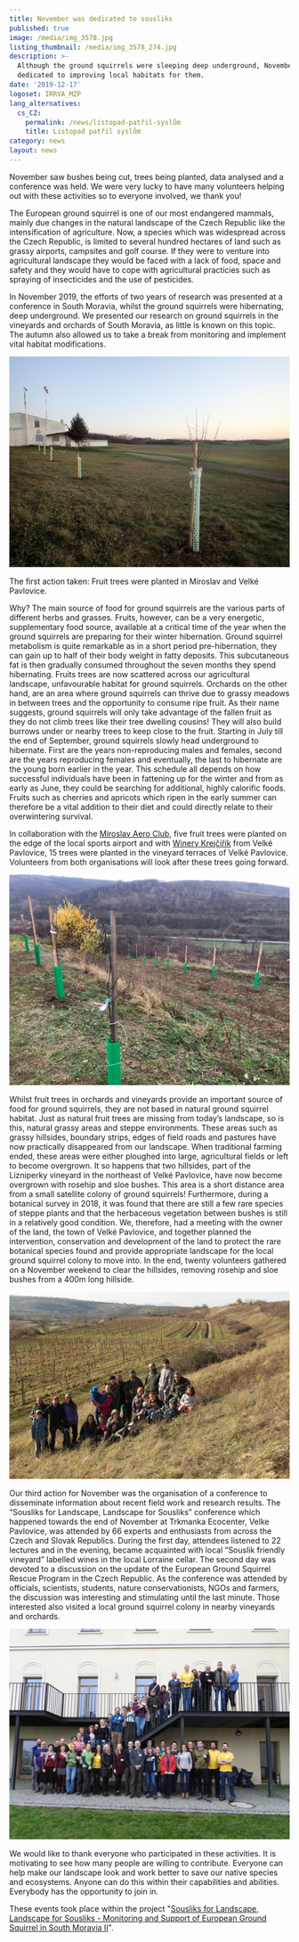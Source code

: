 ```yaml
---
title: November was dedicated to sousliks
published: true
image: /media/img_3578.jpg
listing_thumbnail: /media/img_3578_274.jpg
description: >-
  Although the ground squirrels were sleeping deep underground, November was
  dedicated to improving local habitats for them.
date: '2019-12-17'
logoset: IRRVA_MZP
lang_alternatives:
  cs_CZ:
    permalink: /news/listopad-patřil-syslům
    title: Listopad patřil syslům
category: news
layout: news
---
```

November saw bushes being cut, trees being planted, data analysed and a conference was held. We were very lucky to have many volunteers helping out with these activities so to everyone involved, we thank you!

The European ground squirrel is one of our most endangered mammals, mainly due changes in the natural landscape of the Czech Republic like the intensification of agriculture. Now, a species which was widespread across the Czech Republic, is limited to several hundred hectares of land such as grassy airports, campsites and golf course. If they were to venture into agricultural landscape they would be faced with a lack of food, space and safety and they would have to cope with agricultural practicies such as spraying of insecticides and the use of pesticides.

In November 2019, the efforts of two years of research was presented at a conference in South Moravia, whilst the ground squirrels were hibernating, deep underground. We presented our research on ground squirrels in the vineyards and orchards of South Moravia, as little is known on this topic. The autumn also allowed us to take a break from monitoring and implement vital habitat modifications.

![Ovocné stromy na letišti v Miroslavi](/media/pc100369.jpg "Ovocné stromy pro sysly na sportovním letišti v Miroslavi")

The first action taken: Fruit trees were planted in Miroslav and Velké Pavlovice. 

Why? The main source of food for ground squirrels are the various parts of different herbs and grasses. Fruits, however, can be a very energetic, supplementary food source, available at a critical time of the year when the ground squirrels are preparing for their winter hibernation. Ground squirrel metabolism is quite remarkable as in a short period pre-hibernation, they can gain up to half of their body weight in fatty deposits. This subcutaneous fat is then gradually consumed throughout the seven months they spend hibernating. Fruits trees are now scattered across our agricultural landscape, unfavourable habitat for ground squirrels. Orchards on the other hand, are an area where ground squirrels can thrive due to grassy meadows in between trees and the opportunity to consume ripe fruit. As their name suggests, ground squirrels will only take advantage of the fallen fruit as they do not climb trees like their tree dwelling cousins! They will also build burrows under or nearby trees to keep close to the fruit. Starting in July till the end of September, ground squirrels slowly head underground to hibernate. First are the years non-reproducing males and females, second are the years reproducing females and eventually, the last to hibernate are the young born earlier in the year. This schedule all depends on how successful individuals have been in fattening up for the winter and from as early as June, they could be searching for additional, highly calorific foods. Fruits such as cherries and apricots which ripen in the early summer can therefore be a vital addition to their diet and could directly relate to their overwintering survival.

In collaboration with the [Miroslav Aero Club](https://aeroklub-miroslav.webnode.cz/), five fruit trees were planted on the edge of the local sports airport and with [Winery Krejčiřík](http://www.vinarstvi-krejcirik.cz/) from Velké Pavlovice, 15 trees were planted in the vineyard terraces of Velké Pavlovice. Volunteers from both organisations will look after these trees going forward.

![Ovocné stromy ve Velkých Pavlovicích](/media/img_3579.jpg "Ovocné stromy pro sysly ve Velkých Pavlovicích")

Whilst fruit trees in orchards and vineyards provide an important source of food for ground squirrels, they are not based in natural ground squirrel habitat. Just as natural fruit trees are missing from today’s landscape, so is this, natural grassy areas and steppe environments. These areas such as grassy hillsides, boundary strips, edges of field roads and pastures have now practically disappeared from our landscape. When traditional farming ended, these areas were either ploughed into large, agricultural fields or left to become overgrown. It so happens that two hillsides, part of the Lizniperky vineyard in the northeast of Velké Pavlovice, have now become overgrown with rosehip and sloe bushes. This area is a short distance area from a small satellite colony of ground squirrels! Furthermore, during a botanical survey in 2018, it was found that there are still a few rare species of steppe plants and that the herbaceous vegetation between bushes is still in a relatively good condition. We, therefore, had a meeting with the owner of the land, the town of Velké Pavlovice, and together planned the intervention, conservation and development of the land to protect the rare botanical species found and provide appropriate landscape for the local ground squirrel colony to move into. In the end, twenty volunteers gathered on a November weekend to clear the hillsides, removing rosehip and sloe bushes from a 400m long hillside.

![Pracovní tým na stráni](/media/img_3704.jpg "Pracovní tým na prosekané stráni, Velké Pavlovice")

Our third action for November was the organisation of a conference to disseminate information about recent field work and research results. The “Sousliks for Landscape, Landscape for Sousliks” conference which happened towards the end of November at Trkmanka Ecocenter, Velke Pavlovice, was attended by 66 experts and enthusiasts from across the Czech and Slovak Republics. During the first day, attendees listened to 22 lectures and in the evening, became acquainted with local “Souslik friendly vineyard” labelled wines in the local Lorraine cellar. The second day was devoted to a discussion on the update of the European Ground Squirrel Rescue Program in the Czech Republic. As the conference was attended by officials, scientists, students, nature conservationists, NGOs and farmers, the discussion was interesting and stimulating until the last minute. Those interested also visited a local ground squirrel colony in nearby vineyards and orchards.

![účastníci konference Sysli pro krajinu, krajina pro sysly](/media/dscn3633.jpg "účastníci konference Sysli pro krajinu, krajina pro sysly")

We would like to thank everyone who participated in these activities. It is motivating to see how many people are willing to contribute. Everyone can help make our landscape look and work better to save our native species and ecosystems. Anyone can do this within their capabilities and abilities. Everybody has the opportunity to join in. 

These events took place within the project "[Sousliks for Landscape, Landscape for Sousliks - Monitoring and Support of European Ground Squirrel in South Moravia II](https://en.alkawildlife.eu/projects/sousliks-for-the-landscape-landscape-for-sousliks)".
